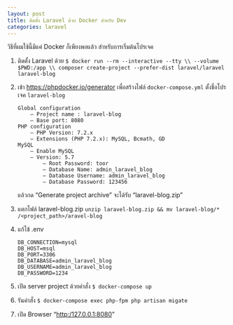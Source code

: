 ```yaml
---
layout: post
title: ติดตั้ง Laravel ด้วย Docker สำหรับ Dev
categories: laravel
---
```

วิธีที่ผมใช้นี้มีแค่ Docker ก็เพียงพอแล้ว สำหรับการเริ่มต้นโปรเจค

1. ติดตั้ง Laravel ด้วย `$ docker run --rm --interactive --tty \\
--volume $PWD:/app \\
composer create-project --prefer-dist laravel/laravel laravel-blog`
2. เข้า https://phpdocker.io/generator เพื่อสร้างไฟล์ `docker-compose.yml` ตั้งชื่อโปรเจค `laravel-blog`
    
    ```
    Global configuration
        — Project name : laravel-blog
        — Base port: 8080
    PHP configuration
        — PHP Version: 7.2.x
        — Extensions (PHP 7.2.x): MySQL, Bcmath, GD
    MySQL
        — Enable MySQL
        — Version: 5.7
            — Root Password: toor
            — Database Name: admin_laravel_blog
            — Database Username: admin_laravel_blog
            — Database Password: 123456
    ```

    แล้วกด “Generate project archive” จะได้รับ “laravel-blog.zip”
3. แตกไฟล์ laravel-blog.zip `unzip laravel-blog.zip && mv laravel-blog/* /<project_path>/aravel-blog`
4. แก้ไข้ .env
    ```env
    DB_CONNECTION=mysql
    DB_HOST=msql
    DB_PORT=3306
    DB_DATABASE=admin_laravel_blog
    DB_USERNAME=admin_laravel_blog
    DB_PASSWORD=1234
    ```
5. เปิด server project ด้วยคำสั่ง `$ docker-compose up`
6. รันคำสั่ง `$ docker-compose exec php-fpm php artisan migate`
7. เปิด Browser “[http:/127.0.0.1:8080](http:/127.0.0.1:8080)”